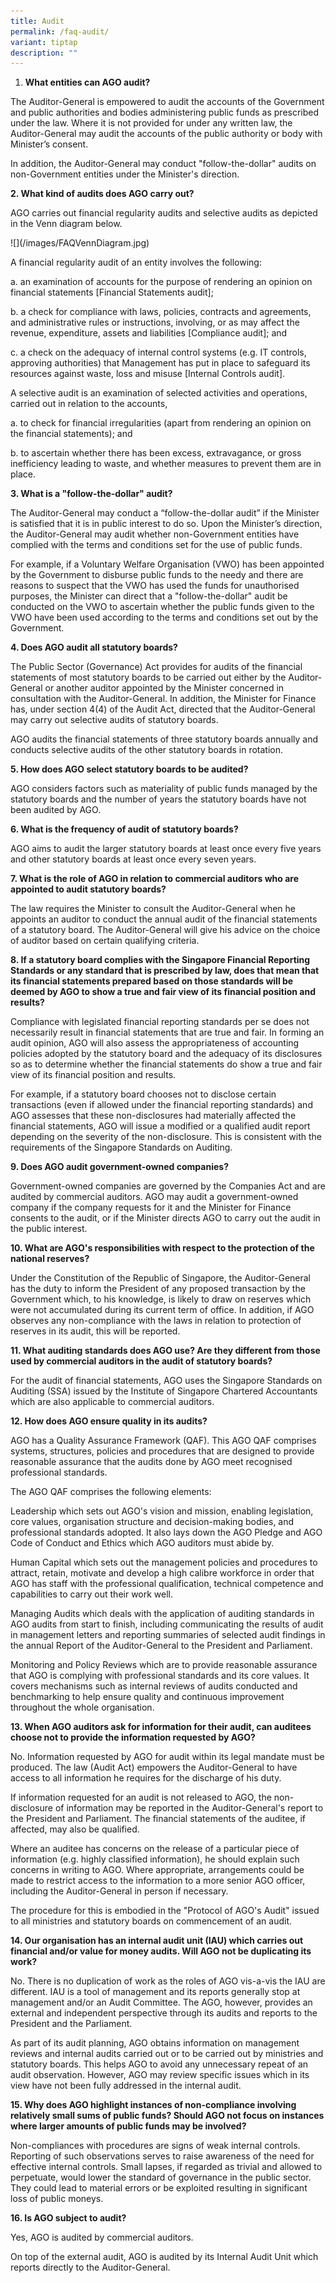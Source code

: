 ```yaml
---
title: Audit
permalink: /faq-audit/
variant: tiptap
description: ""
---
```

<ol data-tight="true" class="tight"><li><p><strong>What entities can AGO audit?</strong></p></li></ol><p>The Auditor-General is empowered to audit the accounts of the Government and public authorities and bodies administering public funds as prescribed under the law. Where it is not provided for under any written law, the Auditor-General may audit the accounts of the public authority or body with Minister’s consent.</p><p>In addition, the Auditor-General may conduct "follow-the-dollar" audits on non-Government entities under the Minister's direction.</p><p></p><p><strong>2. What kind of audits does AGO carry out?</strong></p><p>AGO carries out financial regularity audits and selective audits as depicted in the Venn diagram below.</p><p>![](/images/FAQVennDiagram.jpg)</p><p>A financial regularity audit of an entity involves the following:</p><p></p><p>a. an examination of accounts for the purpose of rendering an opinion on financial statements [Financial Statements audit];</p><p>b. a check for compliance with laws, policies, contracts and agreements, and administrative rules or instructions, involving, or as may affect the revenue, expenditure, assets and liabilities [Compliance audit]; and</p><p>c. a check on the adequacy of internal control systems (e.g. IT controls, approving authorities) that Management has put in place to safeguard its resources against waste, loss and misuse [Internal Controls audit].</p><p>A selective audit is an examination of selected activities and operations, carried out in relation to the accounts,</p><p>a. to check for financial irregularities (apart from rendering an opinion on the financial statements); and</p><p>b. to ascertain whether there has been excess, extravagance, or gross inefficiency leading to waste, and whether measures to prevent them are in place.</p><p></p><p><strong>3. What is a "follow-the-dollar" audit?</strong></p><p>The Auditor-General may conduct a “follow-the-dollar audit” if the Minister is satisfied that it is in public interest to do so. Upon the Minister’s direction, the Auditor-General may audit whether non-Government entities have complied with the terms and conditions set for the use of public funds.</p><p>For example, if a Voluntary Welfare Organisation (VWO) has been appointed by the Government to disburse public funds to the needy and there are reasons to suspect that the VWO has used the funds for unauthorised purposes, the Minister can direct that a "follow-the-dollar" audit be conducted on the VWO to ascertain whether the public funds given to the VWO have been used according to the terms and conditions set out by the Government.</p><p></p><p><strong>4. Does AGO audit all statutory boards?</strong></p><p>The Public Sector (Governance) Act provides for audits of the financial statements of most statutory boards to be carried out either by the Auditor-General or another auditor appointed by the Minister concerned in consultation with the Auditor-General. In addition, the Minister for Finance has, under section 4(4) of the Audit Act, directed that the Auditor-General may carry out selective audits of statutory boards.</p><p>AGO audits the financial statements of three statutory boards annually and conducts selective audits of the other statutory boards in rotation.</p><p></p><p><strong>5. How does AGO select statutory boards to be audited?</strong></p><p>AGO considers factors such as materiality of public funds managed by the statutory boards and the number of years the statutory boards have not been audited by AGO.</p><p></p><p><strong>6. What is the frequency of audit of statutory boards?</strong></p><p>AGO aims to audit the larger statutory boards at least once every five years and other statutory boards at least once every seven years.</p><p></p><p><strong>7. What is the role of AGO in relation to commercial auditors who are appointed to audit statutory boards?</strong></p><p>The law requires the Minister to consult the Auditor-General when he appoints an auditor to conduct the annual audit of the financial statements of a statutory board. The Auditor-General will give his advice on the choice of auditor based on certain qualifying criteria.</p><p></p><p><strong>8. If a statutory board complies with the Singapore Financial Reporting Standards or any standard that is prescribed by law, does that mean that its financial statements prepared based on those standards will be deemed by AGO to show a true and fair view of its financial position and results?</strong></p><p>Compliance with legislated financial reporting standards per se does not necessarily result in financial statements that are true and fair. In forming an audit opinion, AGO will also assess the appropriateness of accounting policies adopted by the statutory board and the adequacy of its disclosures so as to determine whether the financial statements do show a true and fair view of its financial position and results.</p><p>For example, if a statutory board chooses not to disclose certain transactions (even if allowed under the financial reporting standards) and AGO assesses that these non-disclosures had materially affected the financial statements, AGO will issue a modified or a qualified audit report depending on the severity of the non-disclosure. This is consistent with the requirements of the Singapore Standards on Auditing.</p><p></p><p><strong>9. Does AGO audit government-owned companies?</strong></p><p>Government-owned companies are governed by the Companies Act and are audited by commercial auditors. AGO may audit a government-owned company if the company requests for it and the Minister for Finance consents to the audit, or if the Minister directs AGO to carry out the audit in the public interest.</p><p></p><p><strong>10. What are AGO's responsibilities with respect to the protection of the national reserves?</strong></p><p>Under the Constitution of the Republic of Singapore, the Auditor-General has the duty to inform the President of any proposed transaction by the Government which, to his knowledge, is likely to draw on reserves which were not accumulated during its current term of office. In addition, if AGO observes any non-compliance with the laws in relation to protection of reserves in its audit, this will be reported.</p><p></p><p><strong>11. What auditing standards does AGO use? Are they different from those used by commercial auditors in the audit of statutory boards?</strong></p><p>For the audit of financial statements, AGO uses the Singapore Standards on Auditing (SSA) issued by the Institute of Singapore Chartered Accountants which are also applicable to commercial auditors.</p><p></p><p><strong>12. How does AGO ensure quality in its audits?</strong></p><p>AGO has a Quality Assurance Framework (QAF). This AGO QAF comprises systems, structures, policies and procedures that are designed to provide reasonable assurance that the audits done by AGO meet recognised professional standards.</p><p>The AGO QAF comprises the following elements:</p><p>Leadership which sets out AGO's vision and mission, enabling legislation, core values, organisation structure and decision-making bodies, and professional standards adopted. It also lays down the AGO Pledge and AGO Code of Conduct and Ethics which AGO auditors must abide by.</p><p>Human Capital which sets out the management policies and procedures to attract, retain, motivate and develop a high calibre workforce in order that AGO has staff with the professional qualification, technical competence and capabilities to carry out their work well.</p><p>Managing Audits which deals with the application of auditing standards in AGO audits from start to finish, including communicating the results of audit in management letters and reporting summaries of selected audit findings in the annual Report of the Auditor-General to the President and Parliament.</p><p>Monitoring and Policy Reviews which are to provide reasonable assurance that AGO is complying with professional standards and its core values. It covers mechanisms such as internal reviews of audits conducted and benchmarking to help ensure quality and continuous improvement throughout the whole organisation.</p><p><strong>13. When AGO auditors ask for information for their audit, can auditees choose not to provide the information requested by AGO?</strong></p><p>No. Information requested by AGO for audit within its legal mandate must be produced. The law (Audit Act) empowers the Auditor-General to have access to all information he requires for the discharge of his duty.</p><p>If information requested for an audit is not released to AGO, the non-disclosure of information may be reported in the Auditor-General's report to the President and Parliament. The financial statements of the auditee, if affected, may also be qualified.</p><p>Where an auditee has concerns on the release of a particular piece of information (e.g. highly classified information), he should explain such concerns in writing to AGO. Where appropriate, arrangements could be made to restrict access to the information to a more senior AGO officer, including the Auditor-General in person if necessary.</p><p>The procedure for this is embodied in the "Protocol of AGO's Audit" issued to all ministries and statutory boards on commencement of an audit.</p><p></p><p><strong>14. Our organisation has an internal audit unit (IAU) which carries out financial and/or value for money audits. Will AGO not be duplicating its work?</strong></p><p>No. There is no duplication of work as the roles of AGO vis-a-vis the IAU are different. IAU is a tool of management and its reports generally stop at management and/or an Audit Committee. The AGO, however, provides an external and independent perspective through its audits and reports to the President and the Parliament.</p><p>As part of its audit planning, AGO obtains information on management reviews and internal audits carried out or to be carried out by ministries and statutory boards. This helps AGO to avoid any unnecessary repeat of an audit observation. However, AGO may review specific issues which in its view have not been fully addressed in the internal audit.</p><p></p><p><strong>15. Why does AGO highlight instances of non-compliance involving relatively small sums of public funds? Should AGO not focus on instances where larger amounts of public funds may be involved?</strong></p><p>Non-compliances with procedures are signs of weak internal controls. Reporting of such observations serves to raise awareness of the need for effective internal controls. Small lapses, if regarded as trivial and allowed to perpetuate, would lower the standard of governance in the public sector. They could lead to material errors or be exploited resulting in significant loss of public moneys.</p><p></p><p><strong>16. Is AGO subject to audit?</strong></p><p>Yes, AGO is audited by commercial auditors.</p><p>On top of the external audit, AGO is audited by its Internal Audit Unit which reports directly to the Auditor-General.</p>
